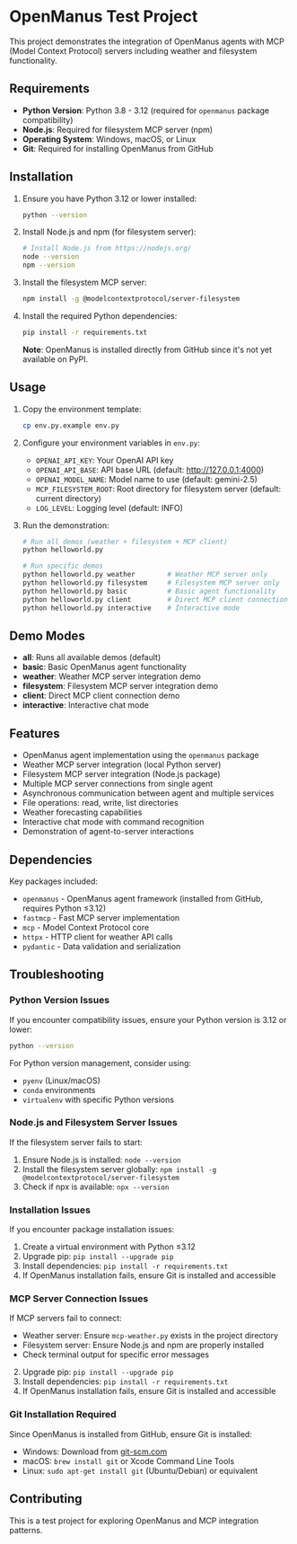 # OpenManus Test Project

This project demonstrates the integration of OpenManus agents with MCP (Model Context Protocol) servers including weather and filesystem functionality.

## Requirements

- **Python Version**: Python 3.8 - 3.12 (required for `openmanus` package compatibility)
- **Node.js**: Required for filesystem MCP server (npm)
- **Operating System**: Windows, macOS, or Linux
- **Git**: Required for installing OpenManus from GitHub

## Installation

1. Ensure you have Python 3.12 or lower installed:
   ```bash
   python --version
   ```

2. Install Node.js and npm (for filesystem server):
   ```bash
   # Install Node.js from https://nodejs.org/
   node --version
   npm --version
   ```

3. Install the filesystem MCP server:
   ```bash
   npm install -g @modelcontextprotocol/server-filesystem
   ```

4. Install the required Python dependencies:
   ```bash
   pip install -r requirements.txt
   ```

   **Note**: OpenManus is installed directly from GitHub since it's not yet available on PyPI.

## Usage

1. Copy the environment template:
   ```bash
   cp env.py.example env.py
   ```

2. Configure your environment variables in `env.py`:
   - `OPENAI_API_KEY`: Your OpenAI API key
   - `OPENAI_API_BASE`: API base URL (default: http://127.0.0.1:4000)
   - `OPENAI_MODEL_NAME`: Model name to use (default: gemini-2.5)
   - `MCP_FILESYSTEM_ROOT`: Root directory for filesystem server (default: current directory)
   - `LOG_LEVEL`: Logging level (default: INFO)

3. Run the demonstration:
   ```bash
   # Run all demos (weather + filesystem + MCP client)
   python helloworld.py

   # Run specific demos
   python helloworld.py weather        # Weather MCP server only
   python helloworld.py filesystem     # Filesystem MCP server only
   python helloworld.py basic          # Basic agent functionality
   python helloworld.py client         # Direct MCP client connection
   python helloworld.py interactive    # Interactive mode
   ```

## Demo Modes

- **all**: Runs all available demos (default)
- **basic**: Basic OpenManus agent functionality
- **weather**: Weather MCP server integration demo
- **filesystem**: Filesystem MCP server integration demo
- **client**: Direct MCP client connection demo
- **interactive**: Interactive chat mode

## Features

- OpenManus agent implementation using the `openmanus` package
- Weather MCP server integration (local Python server)
- Filesystem MCP server integration (Node.js package)
- Multiple MCP server connections from single agent
- Asynchronous communication between agent and multiple services
- File operations: read, write, list directories
- Weather forecasting capabilities
- Interactive chat mode with command recognition
- Demonstration of agent-to-server interactions

## Dependencies

Key packages included:
- `openmanus` - OpenManus agent framework (installed from GitHub, requires Python ≤3.12)
- `fastmcp` - Fast MCP server implementation
- `mcp` - Model Context Protocol core
- `httpx` - HTTP client for weather API calls
- `pydantic` - Data validation and serialization

## Troubleshooting

### Python Version Issues
If you encounter compatibility issues, ensure your Python version is 3.12 or lower:
```bash
python --version
```

For Python version management, consider using:
- `pyenv` (Linux/macOS)
- `conda` environments
- `virtualenv` with specific Python versions

### Node.js and Filesystem Server Issues
If the filesystem server fails to start:
1. Ensure Node.js is installed: `node --version`
2. Install the filesystem server globally: `npm install -g @modelcontextprotocol/server-filesystem`
3. Check if npx is available: `npx --version`

### Installation Issues
If you encounter package installation issues:
1. Create a virtual environment with Python ≤3.12
2. Upgrade pip: `pip install --upgrade pip`
3. Install dependencies: `pip install -r requirements.txt`
4. If OpenManus installation fails, ensure Git is installed and accessible

### MCP Server Connection Issues
If MCP servers fail to connect:
- Weather server: Ensure `mcp-weather.py` exists in the project directory
- Filesystem server: Ensure Node.js and npm are properly installed
- Check terminal output for specific error messages
2. Upgrade pip: `pip install --upgrade pip`
3. Install dependencies: `pip install -r requirements.txt`
4. If OpenManus installation fails, ensure Git is installed and accessible

### Git Installation Required
Since OpenManus is installed from GitHub, ensure Git is installed:
- Windows: Download from [git-scm.com](https://git-scm.com/download/win)
- macOS: `brew install git` or Xcode Command Line Tools
- Linux: `sudo apt-get install git` (Ubuntu/Debian) or equivalent

## Contributing

This is a test project for exploring OpenManus and MCP integration patterns.
